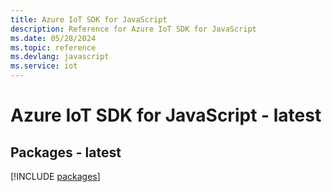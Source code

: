 ```yaml
---
title: Azure IoT SDK for JavaScript
description: Reference for Azure IoT SDK for JavaScript
ms.date: 05/28/2024
ms.topic: reference
ms.devlang: javascript
ms.service: iot
---
```

# Azure IoT SDK for JavaScript - latest
## Packages - latest
[!INCLUDE [packages](iot-index.md)]